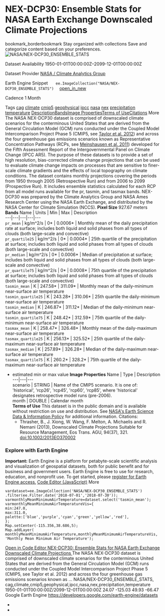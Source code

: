  
#  NEX-DCP30: Ensemble Stats for NASA Earth Exchange Downscaled Climate Projections 
bookmark_borderbookmark Stay organized with collections  Save and categorize content based on your preferences.
![NASA/NEX-DCP30_ENSEMBLE_STATS](https://developers.google.com/earth-engine/datasets/images/NASA/NASA_NEX-DCP30_ENSEMBLE_STATS_sample.png) 

Dataset Availability
    1950-01-01T00:00:00Z–2099-12-01T00:00:00Z 

Dataset Provider
     [ NASA / Climate Analytics Group ](https://www.nccs.nasa.gov/services/data-collections/land-based-products/nex-dcp30) 

Earth Engine Snippet
     `    ee.ImageCollection("NASA/NEX-DCP30_ENSEMBLE_STATS")   ` [ open_in_new ](https://code.earthengine.google.com/?scriptPath=Examples:Datasets/NASA/NASA_NEX-DCP30_ENSEMBLE_STATS) 

Cadence
    1 Month 

Tags
     [cag](https://developers.google.com/earth-engine/datasets/tags/cag) [climate](https://developers.google.com/earth-engine/datasets/tags/climate) [cmip5](https://developers.google.com/earth-engine/datasets/tags/cmip5) [geophysical](https://developers.google.com/earth-engine/datasets/tags/geophysical) [ipcc](https://developers.google.com/earth-engine/datasets/tags/ipcc) [nasa](https://developers.google.com/earth-engine/datasets/tags/nasa) [nex](https://developers.google.com/earth-engine/datasets/tags/nex) [precipitation](https://developers.google.com/earth-engine/datasets/tags/precipitation) [temperature](https://developers.google.com/earth-engine/datasets/tags/temperature)
[Description](https://developers.google.com/earth-engine/datasets/catalog/NASA_NEX-DCP30_ENSEMBLE_STATS#description)[Bands](https://developers.google.com/earth-engine/datasets/catalog/NASA_NEX-DCP30_ENSEMBLE_STATS#bands)[Image Properties](https://developers.google.com/earth-engine/datasets/catalog/NASA_NEX-DCP30_ENSEMBLE_STATS#image-properties)[Terms of Use](https://developers.google.com/earth-engine/datasets/catalog/NASA_NEX-DCP30_ENSEMBLE_STATS#terms-of-use)[Citations](https://developers.google.com/earth-engine/datasets/catalog/NASA_NEX-DCP30_ENSEMBLE_STATS#citations) More
The NASA NEX-DCP30 dataset is comprised of downscaled climate scenarios for the conterminous United States that are derived from the General Circulation Model (GCM) runs conducted under the Coupled Model Intercomparison Project Phase 5 (CMIP5, see [Taylor et al. 2012](https://journals.ametsoc.org/doi/abs/10.1175/BAMS-D-11-00094.1)) and across the four greenhouse gas emissions scenarios known as Representative Concentration Pathways (RCPs, see [Meinshausen et al. 2011](https://rd.springer.com/article/10.1007%2Fs10584-011-0156-z#page-1)) developed for the Fifth Assessment Report of the Intergovernmental Panel on Climate Change (IPCC AR5). The purpose of these datasets is to provide a set of high resolution, bias-corrected climate change projections that can be used to evaluate climate change impacts on processes that are sensitive to finer-scale climate gradients and the effects of local topography on climate conditions.
The dataset contains monthly projections covering the periods from 1950 through 2005 (Retrospective Run) and from 2006 to 2099 (Prospective Run). It includes ensemble statistics calculated for each RCP from all model runs available for the pr, tasmin, and tasmax bands.
NEX-DCP30 was prepared by the Climate Analytics Group and NASA Ames Research Center using the NASA Earth Exchange, and distributed by the NASA Center for Climate Simulation (NCCS).
**Pixel Size** 927.67 meters 
**Bands**
Name | Units | Min | Max | Description  
---|---|---|---|---  
`pr_mean` | kg/m^2/s |  0*  |  0.0006*  | Monthly mean of the daily precipitation rate at surface; includes both liquid and solid phases from all types of clouds (both large-scale and convective)  
`pr_quartile25` | kg/m^2/s |  0*  |  0.0004*  | 25th quartile of the precipitation at surface; includes both liquid and solid phases from all types of clouds (both large-scale and convective)  
`pr_median` | kg/m^2/s |  0*  |  0.0006*  | Median of precipitation at surface; includes both liquid and solid phases from all types of clouds (both large-scale and convective)  
`pr_quartile75` | kg/m^2/s |  0*  |  0.0008*  | 75th quartile of the precipitation at surface; includes both liquid and solid phases from all types of clouds (both large-scale and convective)  
`tasmin_mean` | K |  247.58*  |  311.09*  | Monthly mean of the daily-minimum near-surface air temperature  
`tasmin_quartile25` | K |  243.28*  |  310.06*  | 25th quartile the daily-minimum near-surface air temperature  
`tasmin_median` | K |  246.87*  |  311.12*  | Median of the daily-minimum near-surface air temperature  
`tasmin_quartile75` | K |  248.42*  |  312.59*  | 75th quartile of the daily-minimum near-surface air temperature  
`tasmax_mean` | K |  258.47*  |  326.48*  | Monthly mean of the daily-maximum near-surface air temperature  
`tasmax_quartile25` | K |  256.13*  |  325.52*  | 25th quartile of the daily-maximum near-surface air temperature  
`tasmax_median` | K |  257.89*  |  326.28*  | Median of the daily-maximum near-surface air temperature  
`tasmax_quartile75` | K |  260.2*  |  328.2*  | 75th quartile of the daily-maximum near-surface air temperature  
* estimated min or max value 
**Image Properties**
Name | Type | Description  
---|---|---  
scenario | STRING | Name of the CMIP5 scenario. It is one of: 'historical', 'rcp26', 'rcp45', 'rcp60', 'rcp85', where 'historical' designates retrospective model runs (pre-2006).  
month | DOUBLE | Calendar month  
**Terms of Use**
This dataset is in the public domain and is available without restriction on use and distribution. See [NASA's Earth Science Data & Information Policy](https://www.earthdata.nasa.gov/engage/open-data-services-and-software/data-and-information-policy) for additional information.
Citations:
  * Thrasher, B., J. Xiong, W. Wang, F. Melton, A. Michaelis and R. Nemani (2013), Downscaled Climate Projections Suitable for Resource Management, Eos Trans. AGU, 94(37), 321. [doi:10.1002/2013EO370002](https://doi.org/10.1002/2013EO370002)


### Explore with Earth Engine
**Important:** Earth Engine is a platform for petabyte-scale scientific analysis and visualization of geospatial datasets, both for public benefit and for business and government users. Earth Engine is free to use for research, education, and nonprofit use. To get started, please [register for Earth Engine access.](https://console.cloud.google.com/earth-engine)
[Code Editor (JavaScript)](https://developers.google.com/earth-engine/datasets/catalog/NASA_NEX-DCP30_ENSEMBLE_STATS#code-editor-javascript-sample) More
```
vardataset=ee.ImageCollection('NASA/NEX-DCP30_ENSEMBLE_STATS')
.filter(ee.Filter.date('2018-07-01','2018-07-30'));
varmonthlyMeanMinimumAirTemperature=dataset.select('tasmin_mean');
varmonthlyMeanMinimumAirTemperatureVis={
min:247.0,
max:311.0,
palette:['blue','purple','cyan','green','yellow','red'],
};
Map.setCenter(-115.356,38.686,5);
Map.addLayer(
monthlyMeanMinimumAirTemperature,monthlyMeanMinimumAirTemperatureVis,
'Monthly Mean Minimum Air Temperature');
```
[ Open in Code Editor ](https://code.earthengine.google.com/?scriptPath=Examples:Datasets/NASA/NASA_NEX-DCP30_ENSEMBLE_STATS)
[ NEX-DCP30: Ensemble Stats for NASA Earth Exchange Downscaled Climate Projections ](https://developers.google.com/earth-engine/datasets/catalog/NASA_NEX-DCP30_ENSEMBLE_STATS)
The NASA NEX-DCP30 dataset is comprised of downscaled climate scenarios for the conterminous United States that are derived from the General Circulation Model (GCM) runs conducted under the Coupled Model Intercomparison Project Phase 5 (CMIP5, see Taylor et al. 2012) and across the four greenhouse gas emissions scenarios known as …
NASA/NEX-DCP30_ENSEMBLE_STATS, cag,climate,cmip5,geophysical,ipcc,nasa,nex,precipitation,temperature 
1950-01-01T00:00:00Z/2099-12-01T00:00:00Z
24.07 -125.03 49.93 -66.47 
Google Earth Engine
https://developers.google.com/earth-engine/datasets
  * [ ](https://doi.org/https://www.nccs.nasa.gov/services/data-collections/land-based-products/nex-dcp30)
  * [ ](https://doi.org/https://developers.google.com/earth-engine/datasets/catalog/NASA_NEX-DCP30_ENSEMBLE_STATS)


